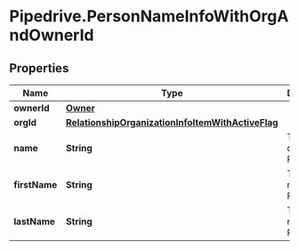 # Pipedrive.PersonNameInfoWithOrgAndOwnerId

## Properties

Name | Type | Description | Notes
------------ | ------------- | ------------- | -------------
**ownerId** | [**Owner**](Owner.md) |  | [optional] 
**orgId** | [**RelationshipOrganizationInfoItemWithActiveFlag**](RelationshipOrganizationInfoItemWithActiveFlag.md) |  | [optional] 
**name** | **String** | The name of the Person | [optional] 
**firstName** | **String** | The first name of the Person | [optional] 
**lastName** | **String** | The last name of the Person | [optional] 


